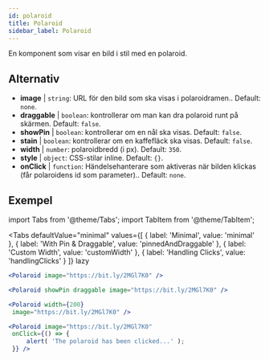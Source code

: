 ```yaml
---
id: polaroid
title: Polaroid
sidebar_label: Polaroid
---
```


En komponent som visar en bild i stil med en polaroid.

## Alternativ

* __image__ | `string`: URL för den bild som ska visas i polaroidramen.. Default: `none`.
* __draggable__ | `boolean`: kontrollerar om man kan dra polaroid runt på skärmen. Default: `false`.
* __showPin__ | `boolean`: kontrollerar om en nål ska visas. Default: `false`.
* __stain__ | `boolean`: kontrollerar om en kaffefläck ska visas. Default: `false`.
* __width__ | `number`: polaroidbredd (i px). Default: `350`.
* __style__ | `object`: CSS-stilar inline. Default: `{}`.
* __onClick__ | `function`: Händelsehanterare som aktiveras när bilden klickas (får polaroidens id som parameter).. Default: `none`.


## Exempel

import Tabs from '@theme/Tabs';
import TabItem from '@theme/TabItem';

<Tabs
    defaultValue="minimal"
    values={[
        { label: 'Minimal', value: 'minimal' },
        { label: 'With Pin & Draggable', value: 'pinnedAndDraggable' },
        { label: 'Custom Width', value: 'customWidth' },
        { label: 'Handling Clicks', value: 'handlingClicks' }
    ]}
    lazy
>

<TabItem value="minimal">

```jsx live
<Polaroid image="https://bit.ly/2MGl7K0" />
```

</TabItem>

<TabItem value="pinnedAndDraggable">

```jsx live
<Polaroid showPin draggable image="https://bit.ly/2MGl7K0" />
```

</TabItem>

<TabItem value="customWidth">

```jsx live
<Polaroid width={200}
 image="https://bit.ly/2MGl7K0" />
```

</TabItem>

<TabItem value="handlingClicks">

```jsx live
<Polaroid image="https://bit.ly/2MGl7K0" 
 onClick={() => {
     alert( 'The polaroid has been clicked...' );
 }} />
```

</TabItem>

</Tabs>
